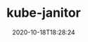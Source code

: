 ---
date: '2020-10-18T18:28:24'
draft: false
metadata:
  description: Clean up (delete) Kubernetes resources after a configured TTL (time
    to live)
  homepage: null
  name: kube-janitor
  owner:
    github_url: https://github.com/hjacobs
    login: hjacobs
    name: Henning Jacobs
    url: https://srcco.de
  url: https://github.com/hjacobs/kube-janitor
tags:
- k8s
title: kube-janitor
type: tool
---